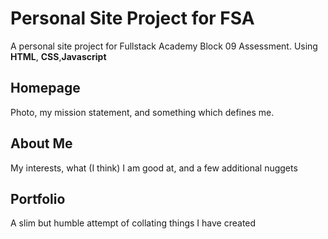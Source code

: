 # Personal Site Project for FSA

A personal site project for Fullstack Academy Block 09 Assessment.
Using <b>HTML</b>, <b>CSS</b>,<b>Javascript</b>

## Homepage
Photo, my mission statement, and something which defines me.

## About Me
My interests, what (I think) I am good at, and a few additional nuggets

## Portfolio
A slim but humble attempt of collating things I have created